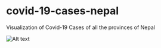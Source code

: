 # covid-19-cases-nepal
Visualization of Covid-19 Cases of all the provinces of Nepal

![Alt text](https://github.com/Rhitabrat/covid-19-cases-nepal/blob/master/media/output.gif)